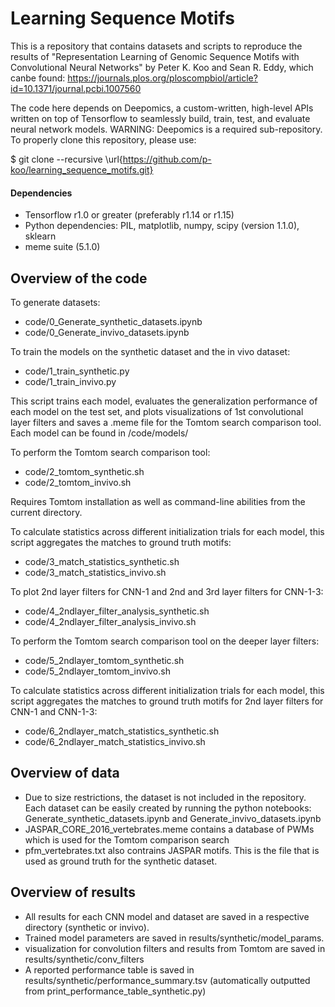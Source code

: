 # Learning Sequence Motifs

This is a repository that contains datasets and scripts to reproduce the results of "Representation Learning of Genomic Sequence Motifs with Convolutional Neural Networks" by Peter K. Koo and Sean R. Eddy, which canbe found: https://journals.plos.org/ploscompbiol/article?id=10.1371/journal.pcbi.1007560

The code here depends on Deepomics, a custom-written, high-level APIs written on top of Tensorflow to seamlessly build, train, test, and evaluate neural network models.  WARNING: Deepomics is a required sub-repository.  To properly clone this repository, please use: 

$ git clone --recursive \url{https://github.com/p-koo/learning_sequence_motifs.git}

#### Dependencies
* Tensorflow r1.0 or greater (preferably r1.14 or r1.15)
* Python dependencies: PIL, matplotlib, numpy, scipy (version 1.1.0), sklearn
* meme suite (5.1.0)

## Overview of the code

To generate datasets:
* code/0_Generate_synthetic_datasets.ipynb
* code/0_Generate_invivo_datasets.ipynb

To train the models on the synthetic dataset and the in vivo dataset: 
* code/1_train_synthetic.py 
* code/1_train_invivo.py 

This script trains each model, evaluates the generalization performance of each model on the test set, and plots visualizations of 1st convolutional layer filters and saves a .meme file for the Tomtom search comparison tool. Each model can be found in /code/models/


To perform the Tomtom search comparison tool:
* code/2_tomtom_synthetic.sh  
* code/2_tomtom_invivo.sh  

Requires Tomtom installation as well as command-line abilities from the current directory.


To calculate statistics across different initialization trials for each model, this script aggregates the matches to ground truth motifs:
* code/3_match_statistics_synthetic.sh  
* code/3_match_statistics_invivo.sh  


To plot 2nd layer filters for CNN-1 and 2nd and 3rd layer filters for CNN-1-3:
* code/4_2ndlayer_filter_analysis_synthetic.sh  
* code/4_2ndlayer_filter_analysis_invivo.sh  


To perform the Tomtom search comparison tool on the deeper layer filters:
* code/5_2ndlayer_tomtom_synthetic.sh  
* code/5_2ndlayer_tomtom_invivo.sh  


To calculate statistics across different initialization trials for each model, this script aggregates the matches to ground truth motifs for 2nd layer filters for CNN-1 and CNN-1-3:
* code/6_2ndlayer_match_statistics_synthetic.sh  
* code/6_2ndlayer_match_statistics_invivo.sh  


## Overview of data

* Due to size restrictions, the dataset is not included in the repository.  Each dataset can be easily created by running the python notebooks: Generate_synthetic_datasets.ipynb and Generate_invivo_datasets.ipynb
* JASPAR_CORE_2016_vertebrates.meme contains a database of PWMs which is used for the Tomtom comparison search
* pfm_vertebrates.txt also contrains JASPAR motifs. This is the file that is used as ground truth for the synthetic dataset.

## Overview of results

* All results for each CNN model and dataset are saved in a respective directory (synthetic or invivo). 
* Trained model parameters are saved in results/synthetic/model_params.  
* visualization for convolution filters and results from Tomtom are saved in results/synthetic/conv_filters
* A reported performance table is saved in results/synthetic/performance_summary.tsv (automatically outputted from print_performance_table_synthetic.py)


